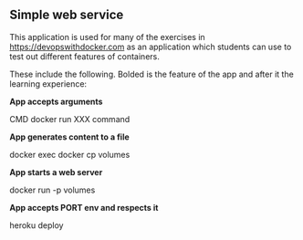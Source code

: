 ## Simple web service ##

This application is used for many of the exercises in https://devopswithdocker.com as an application which students can use to test out different features of containers.

These include the following. Bolded is the feature of the app and after it the learning experience:

**App accepts arguments**

CMD
docker run XXX command

**App generates content to a file**

docker exec
docker cp
volumes

**App starts a web server**

docker run -p
volumes 

**App accepts PORT env and respects it**

heroku deploy